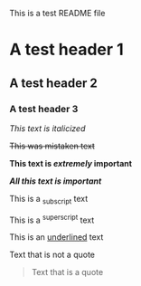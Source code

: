 This is a test README file

# A test header 1

## A test header 2

### A test header 3

_This text is italicized_

~~This was mistaken text~~

**This text is _extremely_ important**

***All this text is important***

This is a <sub>subscript</sub> text

This is a <sup>superscript</sup> text

This is an <ins>underlined</ins> text

Text that is not a quote

> Text that is a quote
